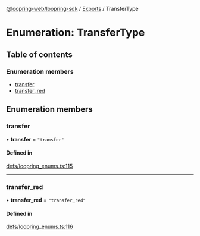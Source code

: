 [@loopring-web/loopring-sdk](../README.md) / [Exports](../modules.md) / TransferType

# Enumeration: TransferType

## Table of contents

### Enumeration members

- [transfer](TransferType.md#transfer)
- [transfer\_red](TransferType.md#transfer_red)

## Enumeration members

### transfer

• **transfer** = `"transfer"`

#### Defined in

[defs/loopring_enums.ts:115](https://github.com/Loopring/loopring_sdk/blob/f91f904/src/defs/loopring_enums.ts#L115)

___

### transfer\_red

• **transfer\_red** = `"transfer_red"`

#### Defined in

[defs/loopring_enums.ts:116](https://github.com/Loopring/loopring_sdk/blob/f91f904/src/defs/loopring_enums.ts#L116)
